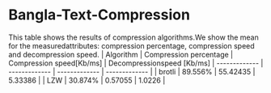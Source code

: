 # Bangla-Text-Compression
This table shows the results of compression algorithms.We show the mean for the measuredattributes: compression percentage, compression speed and decompression speed.
| Algorithm  | Compression percentage | Compression speed[Kb/ms] | Decompressionspeed [Kb/ms]
| ------------- | ------------- |  ------------- | ------------- |
| brotli  | 89.556%  | 55.42435 | 5.33386 |
| LZW  | 30.874%  | 0.57055 | 1.0226 |
